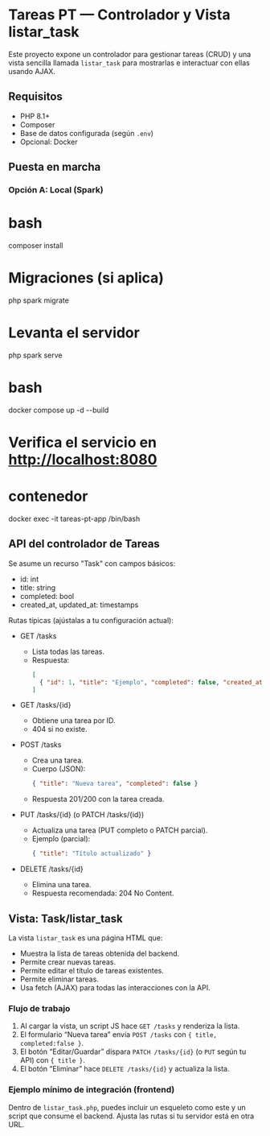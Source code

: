 # Tareas PT — Controlador y Vista listar_task

Este proyecto expone un controlador para gestionar tareas (CRUD) y una vista sencilla llamada `listar_task` para mostrarlas e interactuar con ellas usando AJAX.

## Requisitos

- PHP 8.1+
- Composer
- Base de datos configurada (según `.env`)
- Opcional: Docker

## Puesta en marcha

### Opción A: Local (Spark)

# bash
composer install
# Migraciones (si aplica)
php spark migrate
# Levanta el servidor
php spark serve

# bash
docker compose up -d --build
# Verifica el servicio en [http://localhost:8080](http://localhost:8080)
# contenedor
docker exec -it tareas-pt-app /bin/bash
## API del controlador de Tareas

Se asume un recurso "Task" con campos básicos:
- id: int
- title: string
- completed: bool
- created_at, updated_at: timestamps

Rutas típicas (ajústalas a tu configuración actual):

- GET /tasks
    - Lista todas las tareas.
    - Respuesta:
      ```json
      [
        { "id": 1, "title": "Ejemplo", "completed": false, "created_at": "...", "updated_at": "..." }
      ]
      ```

- GET /tasks/{id}
    - Obtiene una tarea por ID.
    - 404 si no existe.

- POST /tasks
    - Crea una tarea.
    - Cuerpo (JSON):
      ```json
      { "title": "Nueva tarea", "completed": false }
      ```
    - Respuesta 201/200 con la tarea creada.

- PUT /tasks/{id} (o PATCH /tasks/{id})
    - Actualiza una tarea (PUT completo o PATCH parcial).
    - Ejemplo (parcial):
      ```json
      { "title": "Título actualizado" }
      ```

- DELETE /tasks/{id}
    - Elimina una tarea.
    - Respuesta recomendada: 204 No Content.
## Vista: Task/listar_task

La vista `listar_task` es una página HTML que:
- Muestra la lista de tareas obtenida del backend.
- Permite crear nuevas tareas.
- Permite editar el título de tareas existentes.
- Permite eliminar tareas.
- Usa fetch (AJAX) para todas las interacciones con la API.

### Flujo de trabajo

1. Al cargar la vista, un script JS hace `GET /tasks` y renderiza la lista.
2. El formulario “Nueva tarea” envía `POST /tasks` con `{ title, completed:false }`.
3. El botón “Editar/Guardar” dispara `PATCH /tasks/{id}` (o `PUT` según tu API) con `{ title }`.
4. El botón “Eliminar” hace `DELETE /tasks/{id}` y actualiza la lista.

### Ejemplo mínimo de integración (frontend)

Dentro de `listar_task.php`, puedes incluir un esqueleto como este y un script que consume el backend. Ajusta las rutas si tu servidor está en otra URL.


